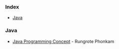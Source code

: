 ### Index

* [Java](#java)

### Java

* [Java Programming Concept](http://it.e-tech.ac.th/poohdevil/JavaConcepts/) - Rungrote Phonkam

